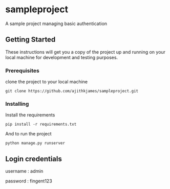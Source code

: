 # sampleproject

A sample project managing basic authentication 

## Getting Started

These instructions will get you a copy of the project up and running on your local machine for development and testing purposes.

### Prerequisites

clone the project to your local machine

```
git clone https://github.com/ajithkjames/sampleproject.git
```

### Installing

Install the requirements

```
pip install -r requirements.txt
```

And to run the project

```
python manage.py runserver
```

## Login credentials

username : admin

password : fingent123
